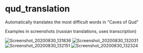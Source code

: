 # qud_translation

Automatically translates the most difficult words in "Caves of Qud"

Examples in screenshots (russian translations, uses transcription)

![Screenshot_20200830_131836](https://user-images.githubusercontent.com/3179564/91657022-74124500-eac6-11ea-8084-9939067dbdc4.png)
![Screenshot_20200830_132031](https://user-images.githubusercontent.com/3179564/91657023-75437200-eac6-11ea-9f47-613b5fe9fc08.png)
![Screenshot_20200830_132151](https://user-images.githubusercontent.com/3179564/91657024-75dc0880-eac6-11ea-87de-9bfadea35581.png)
![Screenshot_20200830_132324](https://user-images.githubusercontent.com/3179564/91657025-76749f00-eac6-11ea-93fb-19d3d825ccf0.png)
